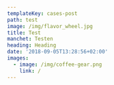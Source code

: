 ```yaml
---
templateKey: cases-post
path: test
image: /img/flavor_wheel.jpg
title: Test
manchet: Testen
heading: Heading
date: '2018-09-05T13:28:56+02:00'
images:
  - image: /img/coffee-gear.png
    link: /
---
```


